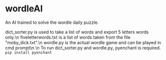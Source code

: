 # wordleAI
An AI trained to solve the wordle daily puzzle.

dict_sorter.py is used to take a list of words and export 5 letters words only.\n
fiveletterwords.txt is a list of words taken from the file "moby_dick.txt".\n
wordle.py is the actual wordle game and can be played in cmd prompt\n
\n
To run dict_sorter.py and wordle.py, pyenchant is required. `pip install pyenchant`
